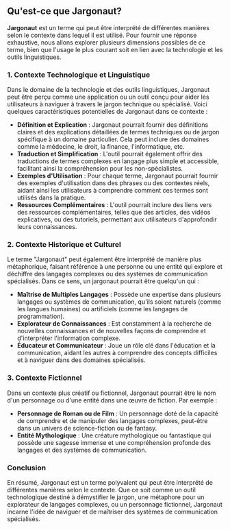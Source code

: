 ## Qu'est-ce que Jargonaut?

**Jargonaut** est un terme qui peut être interprété de différentes manières selon le contexte dans lequel il est utilisé. Pour fournir une réponse exhaustive, nous allons explorer plusieurs dimensions possibles de ce terme, bien que l'usage le plus courant soit en lien avec la technologie et les outils linguistiques.

### 1. Contexte Technologique et Linguistique

Dans le domaine de la technologie et des outils linguistiques, Jargonaut peut être perçu comme une application ou un outil conçu pour aider les utilisateurs à naviguer à travers le jargon technique ou spécialisé. Voici quelques caractéristiques potentielles de Jargonaut dans ce contexte :

- **Définition et Explication** : Jargonaut pourrait fournir des définitions claires et des explications détaillées de termes techniques ou de jargon spécifique à un domaine particulier. Cela peut inclure des domaines comme la médecine, le droit, la finance, l'informatique, etc.
- **Traduction et Simplification** : L'outil pourrait également offrir des traductions de termes complexes en langage plus simple et accessible, facilitant ainsi la compréhension pour les non-spécialistes.
- **Exemples d'Utilisation** : Pour chaque terme, Jargonaut pourrait fournir des exemples d'utilisation dans des phrases ou des contextes réels, aidant ainsi les utilisateurs à comprendre comment ces termes sont utilisés dans la pratique.
- **Ressources Complémentaires** : L'outil pourrait inclure des liens vers des ressources complémentaires, telles que des articles, des vidéos explicatives, ou des tutoriels, permettant aux utilisateurs d'approfondir leurs connaissances.

### 2. Contexte Historique et Culturel

Le terme "Jargonaut" peut également être interprété de manière plus métaphorique, faisant référence à une personne ou une entité qui explore et déchiffre des langages complexes ou des systèmes de communication spécialisés. Dans ce sens, un jargonaut pourrait être quelqu'un qui :

- **Maîtrise de Multiples Langages** : Possède une expertise dans plusieurs langages ou systèmes de communication, qu'ils soient naturels (comme les langues humaines) ou artificiels (comme les langages de programmation).
- **Explorateur de Connaissances** : Est constamment à la recherche de nouvelles connaissances et de nouvelles façons de comprendre et d'interpréter l'information complexe.
- **Éducateur et Communicateur** : Joue un rôle clé dans l'éducation et la communication, aidant les autres à comprendre des concepts difficiles et à naviguer dans des domaines spécialisés.

### 3. Contexte Fictionnel

Dans un contexte plus créatif ou fictionnel, Jargonaut pourrait être le nom d'un personnage ou d'une entité dans une œuvre de fiction. Par exemple :

- **Personnage de Roman ou de Film** : Un personnage doté de la capacité de comprendre et de manipuler des langages complexes, peut-être dans un univers de science-fiction ou de fantasy.
- **Entité Mythologique** : Une créature mythologique ou fantastique qui possède une sagesse immense et une compréhension profonde des langages et des systèmes de communication.

### Conclusion

En résumé, Jargonaut est un terme polyvalent qui peut être interprété de différentes manières selon le contexte. Que ce soit comme un outil technologique destiné à démystifier le jargon, une métaphore pour un explorateur de langages complexes, ou un personnage fictionnel, Jargonaut incarne l'idée de naviguer et de maîtriser des systèmes de communication spécialisés.